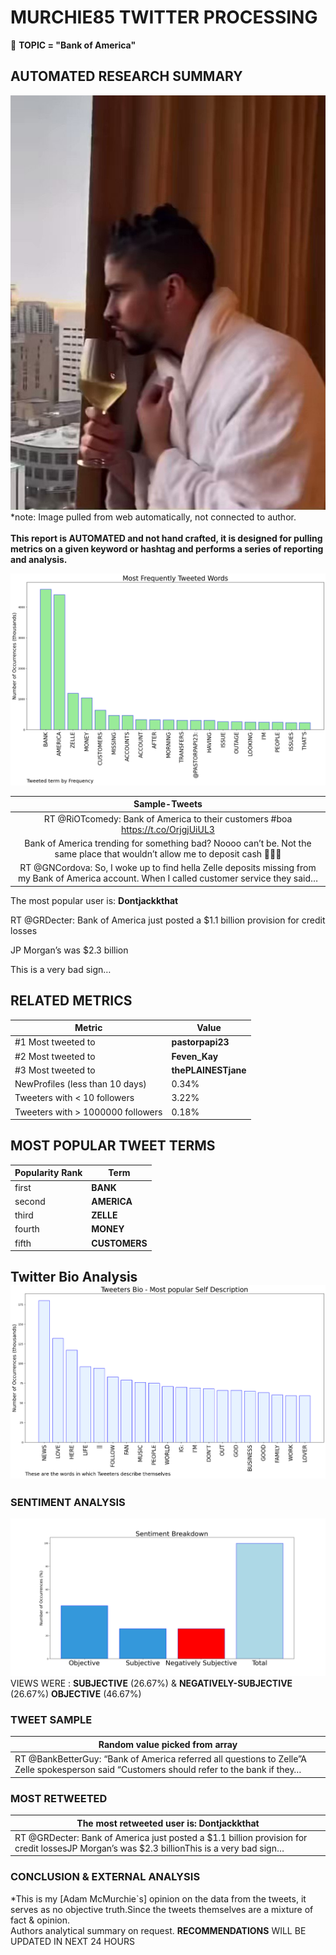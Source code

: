 # MURCHIE85 TWITTER PROCESSING 
&#x1F34E; **TOPIC = "Bank of America"**

## AUTOMATED RESEARCH SUMMARY

![image](assets/2023-01-18hashtagImage.png)*note: Image pulled from web automatically, not connected to author.
<br></br>
<b> This report is AUTOMATED and not hand crafted, it is designed for pulling metrics on a given keyword or hashtag and performs a series of reporting and analysis.</b>



![image](assets/2023-01-18TWEETS.png)



|                **Sample-Tweets**        |
| :-------------: |
| RT @RiOTcomedy: Bank of America to their customers #boa https://t.co/OrjgjUiUL3 |
| Bank of America trending for something bad? Noooo can’t be. Not the same place that wouldn’t allow me to deposit cash 🤦🏾‍♂️ |
| RT @GNCordova: So, I woke up to find hella Zelle deposits missing from my Bank of America account. When I called customer service they said… |

The most popular user is: **Dontjackkthat**
<div class="alert alert-block alert-danger"> RT @GRDecter: Bank of America just posted a $1.1 billion provision for credit losses

JP Morgan’s was $2.3 billion

This is a very bad sign…</div>

## RELATED METRICS<br>
| Metric | Value |
| ------------- | ------------- |
| #1 Most tweeted to  | **pastorpapi23** |
| #2 Most tweeted to  | **Feven_Kay** |
| #3 Most tweeted to  | **thePLAINESTjane** |
| NewProfiles (less than 10 days) | 0.34%  |
| Tweeters with < 10 followers  | 3.22%|
| Tweeters with > 1000000 followers  | 0.18%  |



## MOST POPULAR TWEET TERMS 


| Popularity Rank  | Term |
| ------------- | ------------- |
| first  | **BANK**  |
| second  | **AMERICA**  |
| third  | **ZELLE** |
| fourth  | **MONEY**  |
| fifth  | **CUSTOMERS**  |


## Twitter Bio Analysis![image](assets/2023-01-18BIO.png)
### SENTIMENT ANALYSIS
![image](assets/2023-01-18sentiment.png)
VIEWS WERE : **SUBJECTIVE**  (26.67%) & **NEGATIVELY-SUBJECTIVE** (26.67%) **OBJECTIVE** (46.67%)

### TWEET SAMPLE 
| Random value picked from array |
| ------------- |
|RT @BankBetterGuy: “Bank of America referred all questions to Zelle”A Zelle spokesperson said “Customers should refer to the bank if they… |

### MOST RETWEETED 

| The most retweeted user is: **Dontjackkthat**  |
| ------------- |
| RT @GRDecter: Bank of America just posted a $1.1 billion provision for credit lossesJP Morgan’s was $2.3 billionThis is a very bad sign… |

### CONCLUSION & EXTERNAL ANALYSIS

*This is my [Adam McMurchie`s] opinion on the data from the tweets, it serves as no objective truth.Since the tweets themselves are a mixture of fact & opinion.<br>
Authors analytical summary on request.
**RECOMMENDATIONS** WILL BE UPDATED IN NEXT  24 HOURS <br>